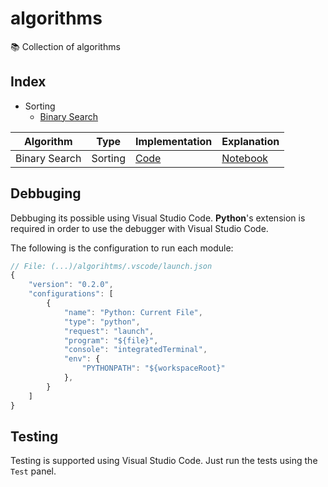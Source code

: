 # algorithms
📚 Collection of algorithms

## Index
-	Sorting
	- [Binary Search](https://github.com/estebanborai/algorithms/blob/master/algorithms/functions/binary_search/binary_search.py)

Algorithm | Type | Implementation | Explanation
--- | --- | --- | ---
Binary Search | Sorting | [Code](https://github.com/estebanborai/algorithms/blob/master/algorithms/functions/binary_search.py) | [Notebook](https://github.com/estebanborai/algorithms/blob/master/notebooks/binary_search.ipynb)

## Debbuging
Debbuging its possible using Visual Studio Code.
**Python**'s extension is required in order to use the debugger with Visual Studio Code.

The following is the configuration to run each module:
```javascript
// File: (...)/algorihtms/.vscode/launch.json
{
	"version": "0.2.0",
	"configurations": [
		{
			"name": "Python: Current File",
			"type": "python",
			"request": "launch",
			"program": "${file}",
			"console": "integratedTerminal",
			"env": {
				"PYTHONPATH": "${workspaceRoot}"
			},
		}
	]
}
```

## Testing
Testing is supported using Visual Studio Code.
Just run the tests using the `Test` panel.
